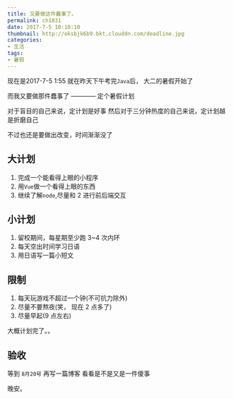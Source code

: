 ```yaml
---
title: 又要做这件蠢事了。
permalink: ch1031
date: 2017-7-5 10:10:10
thumbnail: http://oksbjk6b9.bkt.clouddn.com/deadline.jpg
categories:
- 生活
tags:
- 暑假
---
```


现在是2017-7-5 1:55
就在昨天下午考完`Java`后， 大二的暑假开始了

而我又要做那件蠢事了 ———— 定个暑假计划

对于盲目的自己来说，定计划是好事
然后对于三分钟热度的自己来说，定计划越是折磨自己

不过也还是要做出改变，时间渐渐没了

## 大计划
1. 完成一个能看得上眼的小程序
2. 用`Vue`做一个看得上眼的东西
3. 继续了解`node`,尽量和 2 进行前后端交互

## 小计划
1. 留校期间，每星期至少跑 3~4 次内环
2. 每天空出时间学习日语
3. 用日语写一篇小短文

## 限制
1. 每天玩游戏不超过一个钟(不可抗力除外)
2. 尽量不要熬夜(笑， 现在 2 点多了)
3. 尽量早起(9 点左右)

大概计划完了。。

## 验收
等到 `8月20号` 再写一篇博客
看看是不是又是一件傻事

晚安。

